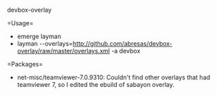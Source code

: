 devbox-overlay

=Usage=

* emerge layman
* layman --overlays=http://github.com/abresas/devbox-overlay/raw/master/overlays.xml -a devbox

=Packages=

* net-misc/teamviewer-7.0.9310: 
Couldn't find other overlays that had teamviewer 7, so I edited the ebuild of sabayon overlay.
